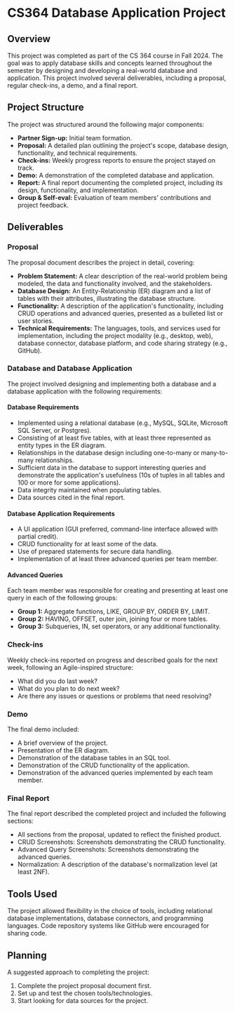 # CS364 Database Application Project

## Overview

This project was completed as part of the CS 364 course in Fall 2024. The goal was to apply database skills and concepts learned throughout the semester by designing and developing a real-world database and application. This project involved several deliverables, including a proposal, regular check-ins, a demo, and a final report.

## Project Structure

The project was structured around the following major components:

*   **Partner Sign-up:** Initial team formation.
*   **Proposal:** A detailed plan outlining the project's scope, database design, functionality, and technical requirements.
*   **Check-ins:** Weekly progress reports to ensure the project stayed on track.
*   **Demo:** A demonstration of the completed database and application.
*   **Report:** A final report documenting the completed project, including its design, functionality, and implementation.
*   **Group & Self-eval:** Evaluation of team members' contributions and project feedback.

## Deliverables

### Proposal

The proposal document describes the project in detail, covering:

*   **Problem Statement:** A clear description of the real-world problem being modeled, the data and functionality involved, and the stakeholders.
*   **Database Design:** An Entity-Relationship (ER) diagram and a list of tables with their attributes, illustrating the database structure.
*   **Functionality:** A description of the application's functionality, including CRUD operations and advanced queries, presented as a bulleted list or user stories.
*   **Technical Requirements:** The languages, tools, and services used for implementation, including the project modality (e.g., desktop, web), database connector, database platform, and code sharing strategy (e.g., GitHub).

### Database and Database Application

The project involved designing and implementing both a database and a database application with the following requirements:

#### Database Requirements

*   Implemented using a relational database (e.g., MySQL, SQLite, Microsoft SQL Server, or Postgres).
*   Consisting of at least five tables, with at least three represented as entity types in the ER diagram.
*   Relationships in the database design including one-to-many or many-to-many relationships.
*   Sufficient data in the database to support interesting queries and demonstrate the application's usefulness (10s of tuples in all tables and 100 or more for some applications).
*   Data integrity maintained when populating tables.
*   Data sources cited in the final report.

#### Database Application Requirements

*   A UI application (GUI preferred, command-line interface allowed with partial credit).
*   CRUD functionality for at least some of the data.
*   Use of prepared statements for secure data handling.
*   Implementation of at least three advanced queries per team member.

#### Advanced Queries

Each team member was responsible for creating and presenting at least one query in each of the following groups:

*   **Group 1:** Aggregate functions, LIKE, GROUP BY, ORDER BY, LIMIT.
*   **Group 2:** HAVING, OFFSET, outer join, joining four or more tables.
*   **Group 3:** Subqueries, IN, set operators, or any additional functionality.

### Check-ins

Weekly check-ins reported on progress and described goals for the next week, following an Agile-inspired structure:

*   What did you do last week?
*   What do you plan to do next week?
*   Are there any issues or questions or problems that need resolving?

### Demo

The final demo included:

*   A brief overview of the project.
*   Presentation of the ER diagram.
*   Demonstration of the database tables in an SQL tool.
*   Demonstration of the CRUD functionality of the application.
*   Demonstration of the advanced queries implemented by each team member.

### Final Report

The final report described the completed project and included the following sections:

*   All sections from the proposal, updated to reflect the finished product.
*   CRUD Screenshots: Screenshots demonstrating the CRUD functionality.
*   Advanced Query Screenshots: Screenshots demonstrating the advanced queries.
*   Normalization: A description of the database's normalization level (at least 2NF).

## Tools Used

The project allowed flexibility in the choice of tools, including relational database implementations, database connectors, and programming languages. Code repository systems like GitHub were encouraged for sharing code.

## Planning

A suggested approach to completing the project:

1.  Complete the project proposal document first.
2.  Set up and test the chosen tools/technologies.
3.  Start looking for data sources for the project.
